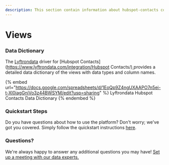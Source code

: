 ```yaml
---
description: This section contain information about hubspot-contacts connector views information
---
```


# Views

### Data Dictionary

The [Lyftrondata](https://www.lyftrondata.com/) driver for [Hubspot Contacts](https://www.lyftrondata.com/integration/Hubspot Contacts/)[ ](https://www.lyftrondata.com/integration/hubspot-contacts/)provides a detailed data dictionary of the views with data types and column names.

{% embed url="https://docs.google.com/spreadsheets/d/1EoQp9Z4ngUXAAPO7n5ei-t-Xl0iagGniVo3z44BWSYM/edit?usp=sharing" %}
Lyftrondata Hubspot Contacts Data Dictionary
{% endembed %}

### Quickstart Steps

Do you have questions about how to use the platform? Don't worry; we've got you covered. Simply follow the quickstart instructions [here](../../../../quickstart-steps.md).

### Questions? <a href="#questions" id="questions"></a>

We're always happy to answer any additional questions you may have! [Set up a meeting with our data experts.](https://www.lyftrondata.com/book-a-meeting/)


